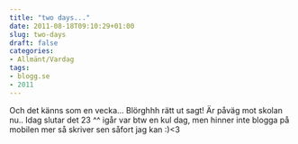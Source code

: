 ```yaml
---
title: "two days..."
date: 2011-08-18T09:10:29+01:00
slug: two-days
draft: false
categories:
- Allmänt/Vardag
tags:
- blogg.se
- 2011
---
```

Och det känns som en vecka... Blörghhh rätt ut sagt! Är påväg mot skolan nu.. Idag slutar det 23 ^^ igår var btw en kul dag, men hinner inte blogga på mobilen mer så skriver sen såfort jag kan :)<3